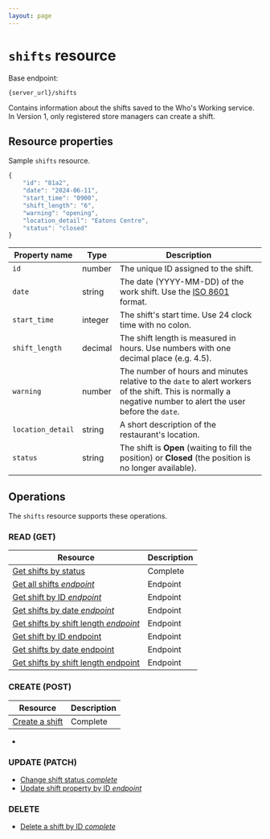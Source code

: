 ```yaml
---
layout: page
---
```

# `shifts` resource

Base endpoint:

```shell
{server_url}/shifts
```

Contains information about the shifts saved to the Who's Working service. In Version 1, only registered store managers can create a shift.

## Resource properties

Sample `shifts` resource.

```js
{
    "id": "81a2",
    "date": "2024-06-11",
    "start_time": "0900",
    "shift_length": "6",
    "warning": "opening",
    "location_detail": "Eatons Centre",
    "status": "closed"
}
```

| Property name | Type | Description |
| ------------- | ----------- | ----------- |
| `id`     | number | The unique ID assigned to the shift.  |
| `date`    | string | The date (YYYY-MM-DD) of the work shift. Use the [ISO 8601](https://en.wikipedia.org/wiki/ISO_8601) format.|
| `start_time` | integer | The shift's start time. Use 24 clock time with no colon.|
| `shift_length` | decimal | The shift length is measured in hours. Use numbers with one decimal place (e.g. 4.5).|
| `warning`     | number | The number of hours and minutes relative to the `date` to alert workers of the shift. This is normally a negative number to alert the user before the `date`. |
| `location_detail`  | string | A short description of the restaurant's location.|
| `status`  | string | The shift is **Open** (waiting to fill the position) or **Closed** (the position is no longer available).|

## Operations

The `shifts` resource supports these operations.

### READ (GET)
| Resource | Description |
| ------------- | ----------- |
| [Get shifts by status](get-shifts-by-status.md)  | Complete  |
| [Get all shifts *endpoint*](get-all-shifts.md)  | Endpoint  |
| [Get shift by ID *endpoint*](get-a-shift-by-id.md)           | Endpoint  |
| [Get shifts by date *endpoint*](get-shifts-by-date.md)       | Endpoint  |
| [Get shifts by shift length *endpoint*](get-shifts-by-length.md)            | Endpoint  |
| [Get shift by ID endpoint](get-a-shift-by-id.md)  | Endpoint  |
| [Get shifts by date endpoint](get-shifts-by-date.md)              | Endpoint  |
| [Get shifts by shift length endpoint](get-shifts-by-length.md)   | Endpoint  |

### CREATE (POST)

| Resource | Description |
| ------------- | ----------- |
| [Create a shift](create-shift.md)  | Complete  |

* 

### UPDATE (PATCH)

* [Change shift status *complete*](change-shift-status.md)
* [Update shift property by ID *endpoint*](change-shift-by-id.md)

### DELETE

* [Delete a shift by ID *complete*](delete-shift-by-id.md)
